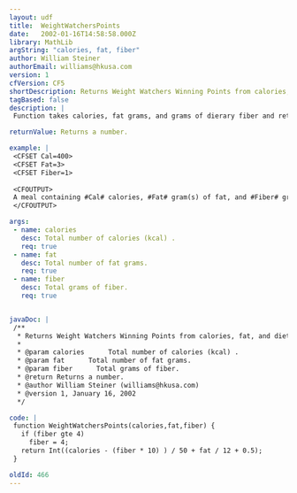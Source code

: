 ```yaml
---
layout: udf
title:  WeightWatchersPoints
date:   2002-01-16T14:58:58.000Z
library: MathLib
argString: "calories, fat, fiber"
author: William Steiner
authorEmail: williams@hkusa.com
version: 1
cfVersion: CF5
shortDescription: Returns Weight Watchers Winning Points from calories, fat, and dietary fiber.
tagBased: false
description: |
 Function takes calories, fat grams, and grams of dierary fiber and returns the number of Weight Watchers Winning Points.

returnValue: Returns a number.

example: |
 <CFSET Cal=400>
 <CFSET Fat=3>
 <CFSET Fiber=1>
 
 <CFOUTPUT>
 A meal containing #Cal# calories, #Fat# gram(s) of fat, and #Fiber# gram(s) of fiber equals #WeightWatchersPoints(Cal,Fat,Fiber)# point(s).
 </CFOUTPUT>

args:
 - name: calories
   desc: Total number of calories (kcal) .
   req: true
 - name: fat
   desc: Total number of fat grams.
   req: true
 - name: fiber
   desc: Total grams of fiber.
   req: true


javaDoc: |
 /**
  * Returns Weight Watchers Winning Points from calories, fat, and dietary fiber.
  * 
  * @param calories      Total number of calories (kcal) . 
  * @param fat      Total number of fat grams. 
  * @param fiber      Total grams of fiber. 
  * @return Returns a number. 
  * @author William Steiner (williams@hkusa.com) 
  * @version 1, January 16, 2002 
  */

code: |
 function WeightWatchersPoints(calories,fat,fiber) {
   if (fiber gte 4)
     fiber = 4;
   return Int((calories - (fiber * 10) ) / 50 + fat / 12 + 0.5);
 }

oldId: 466
---
```


